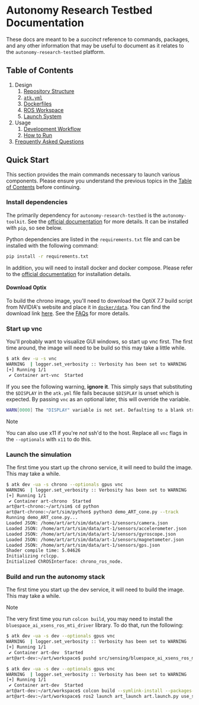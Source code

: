 # Autonomy Research Testbed Documentation

These docs are meant to be a _succinct_ reference to commands, packages, and any other
information that may be useful to document as it relates to the
`autonomy-research-testbed` platform.

## Table of Contents

1. Design
    1. [Repository Structure](./design/repository_structure.md)
    2. [`atk.yml`](./design/atk.md)
    3. [Dockerfiles](./design/dockerfiles.md)
    4. [ROS Workspace](./design/ros_workspace.md)
    5. [Launch System](./design/launch_system.md)
2. Usage
    1. [Development Workflow](./usage/development_workflow.md)
    2. [How to Run](./usage/how_to_run.md)
3. [Frequently Asked Questions](./misc/faq.md)

## Quick Start

This section provides the main commands necessary to launch various components. Please ensure you understand the previous topics in the [Table of Contents](#table-of-contents) before continuing.

### Install dependencies

The primarily dependency for `autonomy-research-testbed` is the `autonomy-toolkit`. See the [official documentation](https://projects.sbel.org/autonomy-toolkit/) for more details. It can be installed with `pip`, so see below.

Python dependencies are listed in the `requirements.txt` file and can be installed with the following command:

```bash
pip install -r requirements.txt
```

In addition, you will need to install docker and docker compose. Please refer to the [official documentation](https://www.docker.com/get-started/) for installation details.

#### Download Optix

To build the chrono image, you'll need to download the OptiX 7.7 build script from NVIDIA's website and place it in [`docker/data`](./../docker/data). You can find the download link [here](https://developer.nvidia.com/designworks/optix/download). See the [FAQs](./misc/faq.md#optix-install) for more details.

### Start up vnc

You'll probably want to visualize GUI windows, so start up vnc first. The first time around, the image will need to be build so this may take a little while.

```bash
$ atk dev -u -s vnc
WARNING  | logger.set_verbosity :: Verbosity has been set to WARNING
[+] Running 1/1
 ✔ Container art-vnc  Started
```

If you see the following warning, **ignore it**. This simply says that substituting the `$DISPLAY` in the `atk.yml` file fails because `$DISPLAY` is unset which is expected. By passing `vnc` as an optional later, this will override the variable.
```bash
WARN[0000] The "DISPLAY" variable is not set. Defaulting to a blank string.
```

> [!NOTE]
> You can also use x11 if you're _not_ ssh'd to the host. Replace all `vnc` flags in the `--optionals` with `x11` to do this.

### Launch the simulation

The first time you start up the chrono service, it will need to build the image. This may take a while.

```bash
$ atk dev -ua -s chrono --optionals gpus vnc
WARNING  | logger.set_verbosity :: Verbosity has been set to WARNING
[+] Running 1/1
 ✔ Container art-chrono  Started
art@art-chrono:~/art/sim$ cd python
art@art-chrono:~/art/sim/python$ python3 demo_ART_cone.py --track
Running demo_ART_cone.py...
Loaded JSON: /home/art/art/sim/data/art-1/sensors/camera.json
Loaded JSON: /home/art/art/sim/data/art-1/sensors/accelerometer.json
Loaded JSON: /home/art/art/sim/data/art-1/sensors/gyroscope.json
Loaded JSON: /home/art/art/sim/data/art-1/sensors/magnetometer.json
Loaded JSON: /home/art/art/sim/data/art-1/sensors/gps.json
Shader compile time: 5.04626
Initializing rclcpp.
Initialized ChROSInterface: chrono_ros_node.
```

### Build and run the autonomy stack

The first time you start up the dev service, it will need to build the image. This may take a while.

> [!NOTE]
> The very first time you run `colcon build`, you may need to install the `bluespace_ai_xsens_ros_mti_driver` library. To do that, run the following:
> ```bash
> $ atk dev -ua -s dev --optionals gpus vnc
> WARNING  | logger.set_verbosity :: Verbosity has been set to WARNING
> [+] Running 1/1
>  ✔ Container art-dev  Started
> art@art-dev:~/art/workspace$ pushd src/sensing/bluespace_ai_xsens_ros_mti_driver/lib/xspublic && make && popd
> ```

```bash
$ atk dev -ua -s dev --optionals gpus vnc
WARNING  | logger.set_verbosity :: Verbosity has been set to WARNING
[+] Running 1/1
 ✔ Container art-dev  Started
art@art-dev:~/art/workspace$ colcon build --symlink-install --packages-up-to art_dev_meta
art@art-dev:~/art/workspace$ ros2 launch art_launch art.launch.py use_sim:=True
```
